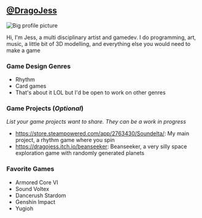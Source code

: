 ## [@DragoJess](https://github.com/DragoJess)

![Big profile picture](_assets/Jess.png)

Hi, I'm Jess, a multi disciplinary artist and gamedev. I do programming, art, music, a little bit of 3D modelling, and everything else you would need to make a game


### Game Design Genres

- Rhythm
- Card games
- That's about it LOL but I'd be open to work on other genres


### Game Projects (_Optional_)

_List your game projects want to share. They can be a work in progress_
- https://store.steampowered.com/app/2763430/Soundelta/: My main project, a rhythm game where you spin
- https://dragojess.itch.io/beanseeker: Beanseeker, a very silly space exploration game with randomly generated planets


### Favorite Games

- Armored Core VI
- Sound Voltex
- Dancerush Stardom
- Genshin Impact
- Yugioh

